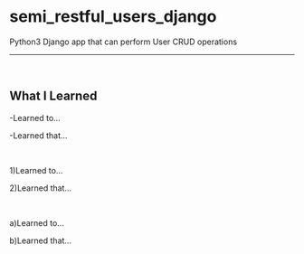 # semi_restful_users_django
Python3 Django app that can perform User CRUD operations
<hr>
<br>
<h2>What I Learned</h2>
<p>-Learned to...</p>
<p>-Learned that...</p>
<br>
<p>1)Learned to...</p>
<p>2)Learned that...</p>
<br>
<p>a)Learned to...</p>
<p>b)Learned that...</p>

